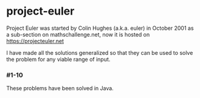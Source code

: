 # project-euler
Project Euler was started by Colin Hughes (a.k.a. euler) in October 2001 as a sub-section on mathschallenge.net, now it is hosted on https://projecteuler.net

I have made all the solutions generalized so that they can be used to solve the problem for any viable range of input.

### #1-10
These problems have been solved in Java.
